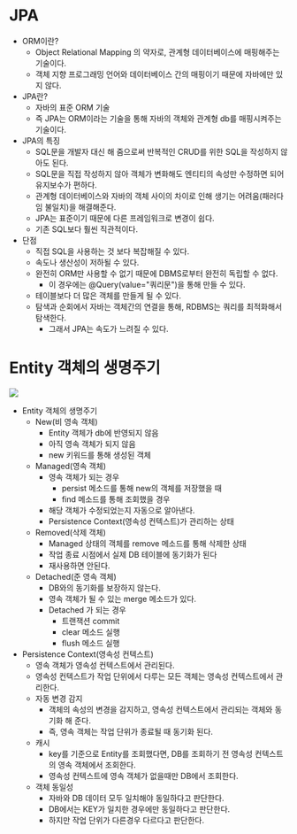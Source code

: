 # JPA

- ORM이란?
    - Object Relational Mapping 의 약자로, 관계형 데이터베이스에 매핑해주는 기술이다.
    - 객체 지향 프로그래밍 언어와 데이터베이스 간의 매핑이기 때문에 자바에만 있지 않다.
- JPA란?
    - 자바의 표준 ORM 기술
    - 즉 JPA는 ORM이라는 기술을 통해 자바의 객체와 관계형 db를 매핑시켜주는 기술이다.
- JPA의 특징
    - SQL문을 개발자 대신 해 줌으로써 반복적인 CRUD를 위한 SQL을 작성하지 않아도 된다.
    - SQL문을 직접 작성하지 않아 객체가 변화해도 엔티티의 속성만 수정하면 되어 유지보수가 편하다.
    - 관계형 데이터베이스와 자바의 객체 사이의 차이로 인해 생기는 어려움(패러다임 불일치)을 해결해준다.
    - JPA는 표준이기 때문에 다른 프레임워크로 변경이 쉽다.
    - 기존 SQL보다 훨씬 직관적이다.
- 단점
    - 직접 SQL을 사용하는 것 보다 복잡해질 수 있다.
    - 속도나 생산성이 저하될 수 있다.
    - 완전히 ORM만 사용할 수 없기 때문에 DBMS로부터 완전히 독립할 수 없다.
        - 이 경우에는 @Query(value="쿼리문")을 통해 만들 수 있다.
    - 테이블보다 더 많은 객체를 만들게 될 수 있다.
    - 탐색과 순회에서 자바는 객체간의 연결을 통해, RDBMS는 쿼리를 최적화해서 탐색한다.
        - 그래서 JPA는 속도가 느려질 수 있다.

# Entity 객체의 생명주기

<img src = "https://t1.daumcdn.net/cfile/tistory/233A5A475551AB5617">

- Entity 객체의 생명주기
    - New(비 영속 객체)
        - Entity 객체가 db에 반영되지 않음
        - 아직 영속 객체가 되지 않음
        - new 키워드를 통해 생성된 객체
    - Managed(영속 객체)
        - 영속 객체가 되는 경우
            - persist 메소드를 통해 new의 객체를 저장했을 때
            - find 메소드를 통해 조회했을 경우
        - 해당 객체가 수정되었는지 자동으로 알아낸다.
        - Persistence Context(영속성 컨텍스트)가 관리하는 상태
    - Removed(삭제 객체)
        - Managed 상태의 객체를 remove 메소드를 통해 삭제한 상태
        - 작업 종료 시점에서 실제 DB 테이블에 동기화가 된다
        - 재사용하면 안된다.
    - Detached(준 영속 객체)
        - DB와의 동기화를 보장하지 않는다.
        - 영속 객체가 될 수 있는 merge 메소드가 있다.
        - Detached 가 되는 경우
            - 트랜잭션 commit
            - clear 메소드 실행
            - flush 메소드 실행
- Persistence Context(영속성 컨텍스트)
    - 영속 객체가 영속성 컨텍스트에서 관리된다.
    - 영속성 컨텍스트가 작업 단위에서 다루는 모든 객체는 영속성 컨텍스트에서 관리한다.
    - 자동 변경 감지
        - 객체의 속성의 변경을 감지하고, 영속성 컨텍스트에서 관리되는 객체와 동기화 해 준다.
        - 즉, 영속 객체는 작업 단위가 종료될 때 동기화 된다.
    - 캐시
        - key를 기준으로 Entity를 조회했다면, DB를 조회하기 전 영속성 컨텍스트의 영속 객체에서 조회한다.
        - 영속성 컨텍스트에 영속 객체가 없을때만 DB에서 조회한다.
    - 객체 동일성
        - 자바와 DB 데이터 모두 일치해야 동일하다고 판단한다.
        - DB에서는 KEY가 일치한 경우에만 동일하다고 판단한다.
        - 하지만 작업 단위가 다른경우 다르다고 판단한다.